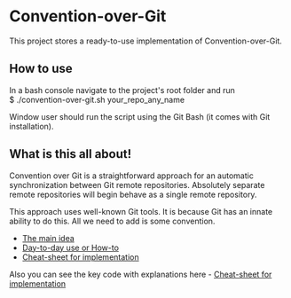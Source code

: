 # Convention-over-Git

This project stores a ready-to-use implementation of Convention-over-Git.

## How to use

In a bash console navigate to the project's root folder and run<br/>
$ ./convention-over-git.sh  your_repo_any_name

Window user should run the script using the Git Bash (it comes with Git installation).

## What is this all about!

Convention over Git is a straightforward approach for an automatic synchronization between Git remote repositories.
Absolutely separate remote repositories will begin behave as a single remote repository.

This approach uses well-known Git tools. It is because Git has an innate ability to do this. All we need to add is some convention.

* [The main idea](http://blog.it3xl.com/2017/09/convention-over-git.html)
* [Day-to-day use or How-to](http://blog.it3xl.com/search/label/git)
* [Cheat-sheet for implementation](http://blog.it3xl.com/2017/09/convention-over-git-impl-cheat-sheet.html)

Also you can see the key code with explanations here - [Cheat-sheet for implementation](http://blog.it3xl.com/2017/09/convention-over-git-impl-cheat-sheet.html)
